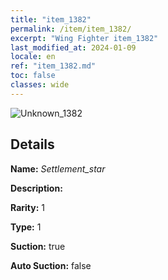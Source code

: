 ```yaml
---
title: "item_1382"
permalink: /item/item_1382/
excerpt: "Wing Fighter item_1382"
last_modified_at: 2024-01-09
locale: en
ref: "item_1382.md"
toc: false
classes: wide
---
```



 ![Unknown_1382](/images/item/Settlement_star_p.png)



## Details

 **Name:** *Settlement_star* 

 **Description:** 

 **Rarity:** 1 

 **Type:** 1 

 **Suction:** true 

 **Auto Suction:** false 


